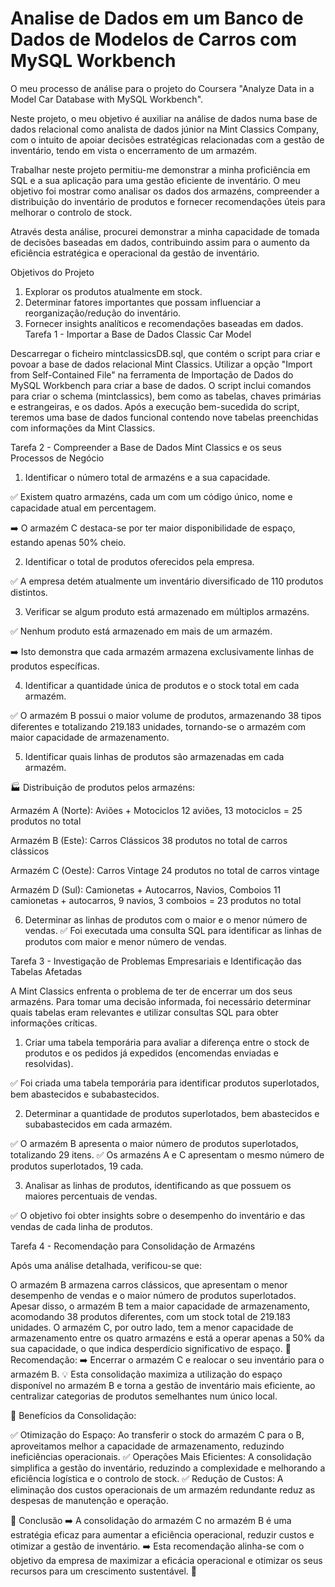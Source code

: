 # Analise de Dados em um Banco de Dados de Modelos de Carros com MySQL Workbench

O meu processo de análise para o projeto do Coursera "Analyze Data in a Model Car Database with MySQL Workbench".

Neste projeto, o meu objetivo é auxiliar na análise de dados numa base de dados relacional como analista de dados júnior na Mint Classics Company, com o intuito de apoiar decisões estratégicas relacionadas com a gestão de inventário, tendo em vista o encerramento de um armazém.

Trabalhar neste projeto permitiu-me demonstrar a minha proficiência em SQL e a sua aplicação para uma gestão eficiente de inventário. O meu objetivo foi mostrar como analisar os dados dos armazéns, compreender a distribuição do inventário de produtos e fornecer recomendações úteis para melhorar o controlo de stock.

Através desta análise, procurei demonstrar a minha capacidade de tomada de decisões baseadas em dados, contribuindo assim para o aumento da eficiência estratégica e operacional da gestão de inventário.

Objetivos do Projeto

1. Explorar os produtos atualmente em stock.
2. Determinar fatores importantes que possam influenciar a reorganização/redução do inventário.
3. Fornecer insights analíticos e recomendações baseadas em dados.
Tarefa 1 - Importar a Base de Dados Classic Car Model

Descarregar o ficheiro mintclassicsDB.sql, que contém o script para criar e povoar a base de dados relacional Mint Classics.
Utilizar a opção "Import from Self-Contained File" na ferramenta de Importação de Dados do MySQL Workbench para criar a base de dados.
O script inclui comandos para criar o schema (mintclassics), bem como as tabelas, chaves primárias e estrangeiras, e os dados.
Após a execução bem-sucedida do script, teremos uma base de dados funcional contendo nove tabelas preenchidas com informações da Mint Classics.

Tarefa 2 - Compreender a Base de Dados Mint Classics e os seus Processos de Negócio

1. Identificar o número total de armazéns e a sua capacidade.
   
✅ Existem quatro armazéns, cada um com um código único, nome e capacidade atual em percentagem.

➡️ O armazém C destaca-se por ter maior disponibilidade de espaço, estando apenas 50% cheio.

2. Identificar o total de produtos oferecidos pela empresa.

✅ A empresa detém atualmente um inventário diversificado de 110 produtos distintos.

3. Verificar se algum produto está armazenado em múltiplos armazéns.
   
✅ Nenhum produto está armazenado em mais de um armazém.

➡️ Isto demonstra que cada armazém armazena exclusivamente linhas de produtos específicas.

4. Identificar a quantidade única de produtos e o stock total em cada armazém.
   
✅ O armazém B possui o maior volume de produtos, armazenando 38 tipos diferentes e totalizando 219.183 unidades, tornando-se o armazém com maior capacidade de armazenamento.

5. Identificar quais linhas de produtos são armazenadas em cada armazém.
   
🏭 Distribuição de produtos pelos armazéns:

Armazém A (Norte): Aviões + Motociclos
12 aviões, 13 motociclos = 25 produtos no total

Armazém B (Este): Carros Clássicos
38 produtos no total de carros clássicos

Armazém C (Oeste): Carros Vintage
24 produtos no total de carros vintage

Armazém D (Sul): Camionetas + Autocarros, Navios, Comboios
11 camionetas + autocarros, 9 navios, 3 comboios = 23 produtos no total

6. Determinar as linhas de produtos com o maior e o menor número de vendas.
✅ Foi executada uma consulta SQL para identificar as linhas de produtos com maior e menor número de vendas.


Tarefa 3 - Investigação de Problemas Empresariais e Identificação das Tabelas Afetadas

A Mint Classics enfrenta o problema de ter de encerrar um dos seus armazéns.
Para tomar uma decisão informada, foi necessário determinar quais tabelas eram relevantes e utilizar consultas SQL para obter informações críticas.

1. Criar uma tabela temporária para avaliar a diferença entre o stock de produtos e os pedidos já expedidos (encomendas enviadas e resolvidas).
   
✅ Foi criada uma tabela temporária para identificar produtos superlotados, bem abastecidos e subabastecidos.

2. Determinar a quantidade de produtos superlotados, bem abastecidos e subabastecidos em cada armazém.
   
✅ O armazém B apresenta o maior número de produtos superlotados, totalizando 29 itens.
✅ Os armazéns A e C apresentam o mesmo número de produtos superlotados, 19 cada.

3. Analisar as linhas de produtos, identificando as que possuem os maiores percentuais de vendas.
   
✅ O objetivo foi obter insights sobre o desempenho do inventário e das vendas de cada linha de produtos.

Tarefa 4 - Recomendação para Consolidação de Armazéns

Após uma análise detalhada, verificou-se que:

O armazém B armazena carros clássicos, que apresentam o menor desempenho de vendas e o maior número de produtos superlotados.
Apesar disso, o armazém B tem a maior capacidade de armazenamento, acomodando 38 produtos diferentes, com um stock total de 219.183 unidades.
O armazém C, por outro lado, tem a menor capacidade de armazenamento entre os quatro armazéns e está a operar apenas a 50% da sua capacidade, o que indica desperdício significativo de espaço.
📌 Recomendação:
➡️ Encerrar o armazém C e realocar o seu inventário para o armazém B.
💡 Esta consolidação maximiza a utilização do espaço disponível no armazém B e torna a gestão de inventário mais eficiente, ao centralizar categorias de produtos semelhantes num único local.

🔹 Benefícios da Consolidação:

✅ Otimização do Espaço: Ao transferir o stock do armazém C para o B, aproveitamos melhor a capacidade de armazenamento, reduzindo ineficiências operacionais.
✅ Operações Mais Eficientes: A consolidação simplifica a gestão do inventário, reduzindo a complexidade e melhorando a eficiência logística e o controlo de stock.
✅ Redução de Custos: A eliminação dos custos operacionais de um armazém redundante reduz as despesas de manutenção e operação.

🔎 Conclusão
➡️ A consolidação do armazém C no armazém B é uma estratégia eficaz para aumentar a eficiência operacional, reduzir custos e otimizar a gestão de inventário.
➡️ Esta recomendação alinha-se com o objetivo da empresa de maximizar a eficácia operacional e otimizar os seus recursos para um crescimento sustentável. 🚀
